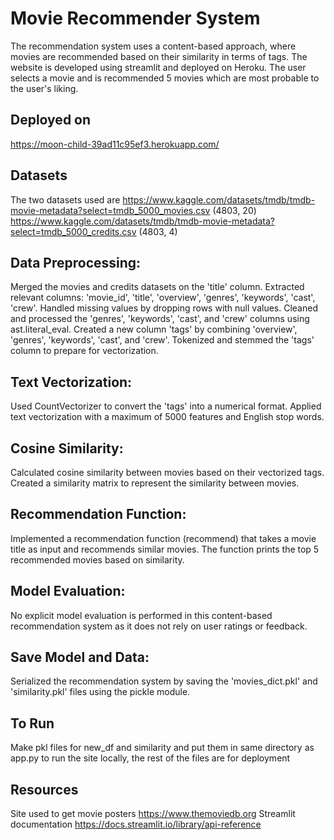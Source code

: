 # Movie Recommender System
The recommendation system uses a content-based approach, where movies are recommended based on their similarity in terms of tags. The website is developed using streamlit and deployed on Heroku. The user selects a movie and is recommended 5 movies which are most probable to the user's liking.


## Deployed on
https://moon-child-39ad11c95ef3.herokuapp.com/

## Datasets
The two datasets used are
https://www.kaggle.com/datasets/tmdb/tmdb-movie-metadata?select=tmdb_5000_movies.csv (4803, 20)
https://www.kaggle.com/datasets/tmdb/tmdb-movie-metadata?select=tmdb_5000_credits.csv (4803, 4)

## Data Preprocessing:
Merged the movies and credits datasets on the 'title' column.
Extracted relevant columns: 'movie_id', 'title', 'overview', 'genres', 'keywords', 'cast', 'crew'.
Handled missing values by dropping rows with null values.
Cleaned and processed the 'genres', 'keywords', 'cast', and 'crew' columns using ast.literal_eval.
Created a new column 'tags' by combining 'overview', 'genres', 'keywords', 'cast', and 'crew'.
Tokenized and stemmed the 'tags' column to prepare for vectorization.

## Text Vectorization:
Used CountVectorizer to convert the 'tags' into a numerical format.
Applied text vectorization with a maximum of 5000 features and English stop words.

## Cosine Similarity:
Calculated cosine similarity between movies based on their vectorized tags.
Created a similarity matrix to represent the similarity between movies.

## Recommendation Function:
Implemented a recommendation function (recommend) that takes a movie title as input and recommends similar movies.
The function prints the top 5 recommended movies based on similarity.

## Model Evaluation:
No explicit model evaluation is performed in this content-based recommendation system as it does not rely on user ratings or feedback.

## Save Model and Data:
Serialized the recommendation system by saving the 'movies_dict.pkl' and 'similarity.pkl' files using the pickle module.

## To Run
Make pkl files for new_df and similarity and put them in same directory as app.py to run the site locally, the rest of the files are for deployment

## Resources
Site used to get movie posters
https://www.themoviedb.org
Streamlit documentation
https://docs.streamlit.io/library/api-reference


